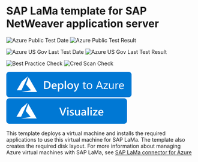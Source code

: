 # SAP LaMa template for SAP NetWeaver application server

![Azure Public Test Date](https://azurequickstartsservice.blob.core.windows.net/badges/sap-lama-apps/PublicLastTestDate.svg)
![Azure Public Test Result](https://azurequickstartsservice.blob.core.windows.net/badges/sap-lama-apps/PublicDeployment.svg)

![Azure US Gov Last Test Date](https://azurequickstartsservice.blob.core.windows.net/badges/sap-lama-apps/FairfaxLastTestDate.svg)
![Azure US Gov Last Test Result](https://azurequickstartsservice.blob.core.windows.net/badges/sap-lama-apps/FairfaxDeployment.svg)

![Best Practice Check](https://azurequickstartsservice.blob.core.windows.net/badges/sap-lama-apps/BestPracticeResult.svg)
![Cred Scan Check](https://azurequickstartsservice.blob.core.windows.net/badges/sap-lama-apps/CredScanResult.svg)

[![Deploy To Azure](https://raw.githubusercontent.com/Azure/azure-quickstart-templates/master/1-CONTRIBUTION-GUIDE/images/deploytoazure.svg?sanitize=true)]("https://portal.azure.com/#create/Microsoft.Template/uri/https%3A%2F%2Fraw.githubusercontent.com%2FAzure%2Fazure-quickstart-templates%2Fmaster%2Fsap-lama-apps%2Fazuredeploy.json")
[![Visualize](https://raw.githubusercontent.com/Azure/azure-quickstart-templates/master/1-CONTRIBUTION-GUIDE/images/visualizebutton.svg?sanitize=true)]("http://armviz.io/#/?load=https%3A%2F%2Fraw.githubusercontent.com%2FAzure%2Fazure-quickstart-templates%2Fmaster%2Fsap-lama-apps%2Fazuredeploy.json")

This template deploys a virtual machine and installs the required applications
to use this virtual machine for SAP LaMa. The template also creates the required
disk layout. For more information about managing Azure virtual machines with SAP
LaMa, see
[SAP LaMa connector for Azure](https://docs.microsoft.com/azure/virtual-machines/workloads/sap/lama-installation)
